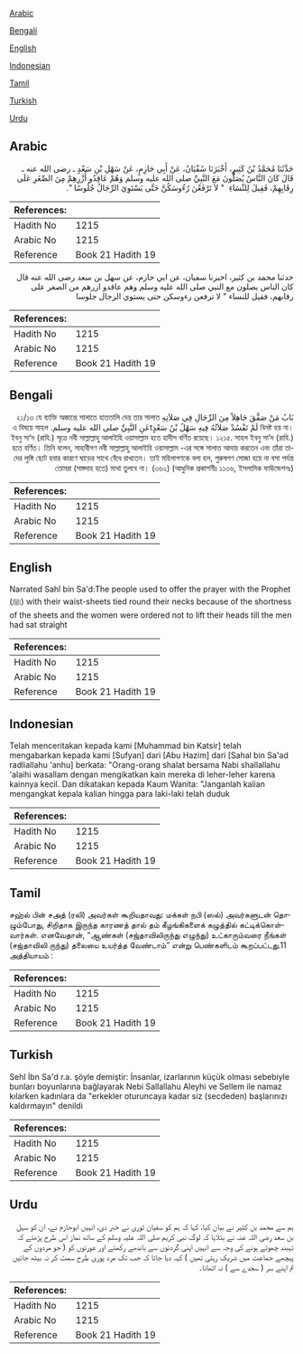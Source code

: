 [Arabic](#arabic)

[Bengali](#bengali)

[English](#english)

[Indonesian](#indonesian)

[Tamil](#tamil)

[Turkish](#turkish)

[Urdu](#urdu)

## Arabic


<div dir="rtl" lang="ar" style={{fontSize:'larger',backgroundColor:'#f8f9fa',padding:20}}>
حَدَّثَنَا مُحَمَّدُ بْنُ كَثِيرٍ، أَخْبَرَنَا سُفْيَانُ، عَنْ أَبِي حَازِمٍ، عَنْ سَهْلِ بْنِ سَعْدٍ ـ رضى الله عنه ـ قَالَ كَانَ النَّاسُ يُصَلُّونَ مَعَ النَّبِيِّ صلى الله عليه وسلم وَهُمْ عَاقِدُو أُزْرِهِمْ مِنَ الصِّغَرِ عَلَى رِقَابِهِمْ، فَقِيلَ لِلنِّسَاءِ ‏ "‏ لاَ تَرْفَعْنَ رُءُوسَكُنَّ حَتَّى يَسْتَوِيَ الرِّجَالُ جُلُوسًا ‏"‏‏.‏
</div>
<div style={{backgroundColor:'#f8f9fa',padding:20, marginBottom: 10}}><table> <thead> <tr> <th>References:</th> <th></th> </tr> </thead> <tbody><tr><td>Hadith No</td><td>1215</td></tr><tr><td>Arabic No</td><td>1215</td></tr><tr><td>Reference</td><td>Book 21 Hadith 19</td></tr></tbody></table></div>


<div dir="rtl" lang="ar" style={{fontSize:'larger',backgroundColor:'#f8f9fa',padding:20}}>
حدثنا محمد بن كثير، اخبرنا سفيان، عن ابي حازم، عن سهل بن سعد رضى الله عنه قال كان الناس يصلون مع النبي صلى الله عليه وسلم وهم عاقدو ازرهم من الصغر على رقابهم، فقيل للنساء " لا ترفعن رءوسكن حتى يستوي الرجال جلوسا
</div>
<div style={{backgroundColor:'#f8f9fa',padding:20, marginBottom: 10}}><table> <thead> <tr> <th>References:</th> <th></th> </tr> </thead> <tbody><tr><td>Hadith No</td><td>1215</td></tr><tr><td>Arabic No</td><td>1215</td></tr><tr><td>Reference</td><td>Book 21 Hadith 19</td></tr></tbody></table></div>

## Bengali


<div dir="rtl" lang="bn" style={{fontSize:'larger',backgroundColor:'#f8f9fa',padding:20}}>
بَابُ مَنْ صَفَّقَ جَاهِلاً مِنَ الرِّجَالِ فِي صَلاَتِهِ ২১/১৩ যে ব্যাক্তি অজান্তে সালাতে হাততালি দেয় তার সালাত বিনষ্ট হয় না। لَمْ تَفْسُدْ صَلاَتُهُ فِيهِ سَهْلُ بْنُ سَعْدٍtعَنِ النَّبِيِّ صلى الله عليه وسلم. এ বিষয়ে সাহল ইবনু সা‘দ (রাযি.) সূত্রে নবী সাল্লাল্লাহু আলাইহি ওয়াসাল্লাম হতে হাদীস বর্ণিত রয়েছে। ১২১৫. সাহল ইবনু সা‘দ (রাযি.) হতে বর্ণিত। তিনি বলেন, সাহাবীগণ নবী সাল্লাল্লাহু আলাইহি ওয়াসাল্লাম -এর সঙ্গে সালাত আদায় করতেন এবং তাঁরা তাদের লুঙ্গি ছোট হবার কারণে ঘাড়ের সাথে বেঁধে রাখতেন। তাই মহিলাগণকে বলা হল, পুরুষগণ সোজা হয়ে না বসা পর্যন্ত তোমরা (সাজ্দাহ হতে) মাথা তুলবে না। (৩৬২) (আধুনিক প্রকাশনীঃ ১১৩৬, ইসলামিক ফাউন্ডেশনঃ)
</div>
<div style={{backgroundColor:'#f8f9fa',padding:20, marginBottom: 10}}><table> <thead> <tr> <th>References:</th> <th></th> </tr> </thead> <tbody><tr><td>Hadith No</td><td>1215</td></tr><tr><td>Arabic No</td><td>1215</td></tr><tr><td>Reference</td><td>Book 21 Hadith 19</td></tr></tbody></table></div>

## English


<div dir="ltr" lang="en" style={{fontSize:'larger',backgroundColor:'#f8f9fa',padding:20}}>
Narrated Sahl bin Sa'd:The people used to offer the prayer with the Prophet (ﷺ) with their waist-sheets tied round their necks because of the shortness of the sheets and the women were ordered not to lift their heads till the men had sat straight
</div>
<div style={{backgroundColor:'#f8f9fa',padding:20, marginBottom: 10}}><table> <thead> <tr> <th>References:</th> <th></th> </tr> </thead> <tbody><tr><td>Hadith No</td><td>1215</td></tr><tr><td>Arabic No</td><td>1215</td></tr><tr><td>Reference</td><td>Book 21 Hadith 19</td></tr></tbody></table></div>

## Indonesian


<div dir="ltr" lang="id" style={{fontSize:'larger',backgroundColor:'#f8f9fa',padding:20}}>
Telah menceritakan kepada kami [Muhammad bin Katsir] telah mengabarkan kepada kami [Sufyan] dari [Abu Hazim] dari [Sahal bin Sa'ad radliallahu 'anhu] berkata: "Orang-orang shalat bersama Nabi shallallahu 'alaihi wasallam dengan mengikatkan kain mereka di leher-leher karena kainnya kecil. Dan dikatakan kepada Kaum Wanita: "Janganlah kalian mengangkat kepala kalian hingga para laki-laki telah duduk
</div>
<div style={{backgroundColor:'#f8f9fa',padding:20, marginBottom: 10}}><table> <thead> <tr> <th>References:</th> <th></th> </tr> </thead> <tbody><tr><td>Hadith No</td><td>1215</td></tr><tr><td>Arabic No</td><td>1215</td></tr><tr><td>Reference</td><td>Book 21 Hadith 19</td></tr></tbody></table></div>

## Tamil


<div dir="ltr" lang="ta" style={{fontSize:'larger',backgroundColor:'#f8f9fa',padding:20}}>
சஹ்ல் பின் சஅத் (ரலி) அவர்கள் கூறியதாவது: மக்கள் நபி (ஸல்) அவர்களுடன் தொழும்போது, சிறிதாக இருந்த காரணத் தால் தம் கீழங்கிகளைக் கழுத்தில் கட்டிக்கொள்வார்கள். எனவேதான், “ஆண்கள் (சஜ்தாவிலிருந்து எழுந்து) உட்காரும்வரை நீங்கள் (சஜ்தாவிலி ருந்து) தலையை உயர்த்த வேண்டாம்” என்று பெண்களிடம் கூறப்பட்டது.11 அத்தியாயம் :
</div>
<div style={{backgroundColor:'#f8f9fa',padding:20, marginBottom: 10}}><table> <thead> <tr> <th>References:</th> <th></th> </tr> </thead> <tbody><tr><td>Hadith No</td><td>1215</td></tr><tr><td>Arabic No</td><td>1215</td></tr><tr><td>Reference</td><td>Book 21 Hadith 19</td></tr></tbody></table></div>

## Turkish


<div dir="ltr" lang="tr" style={{fontSize:'larger',backgroundColor:'#f8f9fa',padding:20}}>
Sehl İbn Sa'd r.a. şöyle demiştir: İnsanlar, izarlarının küçük olması sebebiyle bunları boyunlarına bağlayarak Nebi Sallallahu Aleyhi ve Sellem ile namaz kılarken kadınlara da "erkekler oturuncaya kadar siz (secdeden) başlarınızı kaldırmayın" denildi
</div>
<div style={{backgroundColor:'#f8f9fa',padding:20, marginBottom: 10}}><table> <thead> <tr> <th>References:</th> <th></th> </tr> </thead> <tbody><tr><td>Hadith No</td><td>1215</td></tr><tr><td>Arabic No</td><td>1215</td></tr><tr><td>Reference</td><td>Book 21 Hadith 19</td></tr></tbody></table></div>

## Urdu


<div dir="rtl" lang="ur" style={{fontSize:'larger',backgroundColor:'#f8f9fa',padding:20}}>
ہم سے محمد بن کثیر نے بیان کیا، کہا کہ ہم کو سفیان ثوری نے خبر دی، انہیں ابوحازم نے، ان کو سہل بن سعد رضی اللہ عنہ نے بتلایا کہ لوگ نبی کریم صلی اللہ علیہ وسلم کے ساتھ نماز اس طرح پڑھتے کہ تہبند چھوٹے ہونے کی وجہ سے انہیں اپنی گردنوں سے باندھے رکھتے اور عورتوں کو ( جو مردوں کے پیچھے جماعت میں شریک رہتی تھیں ) کہہ دیا جاتا کہ جب تک مرد پوری طرح سمٹ کر نہ بیٹھ جائیں تم اپنے سر ( سجدے سے ) نہ اٹھانا۔
</div>
<div style={{backgroundColor:'#f8f9fa',padding:20, marginBottom: 10}}><table> <thead> <tr> <th>References:</th> <th></th> </tr> </thead> <tbody><tr><td>Hadith No</td><td>1215</td></tr><tr><td>Arabic No</td><td>1215</td></tr><tr><td>Reference</td><td>Book 21 Hadith 19</td></tr></tbody></table></div>